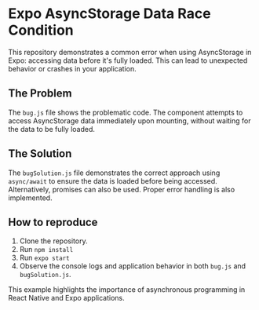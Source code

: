 # Expo AsyncStorage Data Race Condition

This repository demonstrates a common error when using AsyncStorage in Expo: accessing data before it's fully loaded. This can lead to unexpected behavior or crashes in your application.

## The Problem

The `bug.js` file shows the problematic code.  The component attempts to access AsyncStorage data immediately upon mounting, without waiting for the data to be fully loaded.

## The Solution

The `bugSolution.js` file demonstrates the correct approach using `async/await` to ensure the data is loaded before being accessed.  Alternatively, promises can also be used.  Proper error handling is also implemented.

## How to reproduce

1. Clone the repository.
2. Run `npm install`
3. Run `expo start`
4. Observe the console logs and application behavior in both `bug.js` and `bugSolution.js`.

This example highlights the importance of asynchronous programming in React Native and Expo applications.